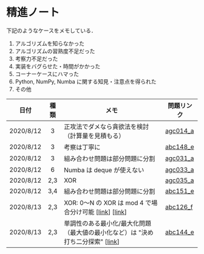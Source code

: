 # 精進ノート

下記のようなケースをメモしている．

1. アルゴリズムを知らなかった
1. アルゴリズムの習熟度不足だった
1. 考察力不足だった
1. 実装をバグらせた・時間がかかった
1. コーナーケースにハマった
1. Python, NumPy, Numba に関する知見・注意点を得られた
1. その他

|    日付    | 種類 |        メモ      | 問題リンク |
|------------| :--: | ---------------- | ---------- |
| 2020/8/12  |  3   | 正攻法でダメなら貪欲法を検討（計算量を見積もる） | [agc014_a](https://atcoder.jp/contests/agc014/tasks/agc014_a)
| 2020/8/12  |  3   | 考察は丁寧に | [abc148_e](https://atcoder.jp/contests/abc148/tasks/abc148_e)
| 2020/8/12  |  3   | 組み合わせ問題は部分問題に分割 | [agc031_a](https://atcoder.jp/contests/agc031/tasks/agc031_a)
| 2020/8/12  |  6   | Numba は deque が使えない | [agc033_a](https://atcoder.jp/contests/agc033/tasks/agc033_a)
| 2020/8/12  |  2,3 | XOR | [agc035_a](https://atcoder.jp/contests/agc035/tasks/agc035_a)
| 2020/8/12  |  3,4 | 組み合わせ問題は部分問題に分割 | [abc151_e](https://atcoder.jp/contests/abc151/tasks/abc151_e)
| 2020/8/13  |  2,3 | XOR: 0〜N の XOR は mod 4 で場合分け可能 [[link](https://www.hamayanhamayan.com/entry/2017/05/20/145021)] [[link](http://kyopro.hateblo.jp/entry/2019/05/22/054412)] | [abc126_f](https://atcoder.jp/contests/abc126/tasks/abc126_f)
| 2020/8/13  |  2,3 | 単調性のある最小化/最大化問題（最大値の最小化など）は "決め打ち二分探索" [[link](https://betrue12.hateblo.jp/entry/2019/05/11/013403)] | [abc144_e](https://atcoder.jp/contests/abc144/tasks/abc144_e)
